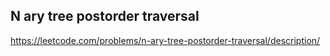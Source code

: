 ## N ary tree postorder traversal
https://leetcode.com/problems/n-ary-tree-postorder-traversal/description/
